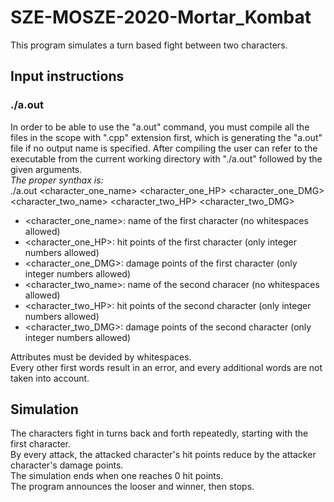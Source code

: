# SZE-MOSZE-2020-Mortar_Kombat

This program simulates a turn based fight between two characters.  

## Input instructions
### ./a.out
In order to be able to use the "a.out" command, you must compile all the files in the scope with ".cpp" extension first, which is generating the "a.out" file if no output name is specified.
After compiling the user can refer to the executable from the current working directory with "./a.out" followed by the given arguments.  
*The proper synthax is:*  
./a.out <character_one_name> <character_one_HP> <character_one_DMG> <character_two_name> <character_two_HP> <character_two_DMG>  
- <character_one_name>: name of the first character (no whitespaces allowed)  
- <character_one_HP>: hit points of the first character (only integer numbers allowed)  
- <character_one_DMG>: damage points of the first character (only integer numbers allowed)  
- <character_two_name>: name of the second characer (no whitespaces allowed)  
- <character_two_HP>: hit points of the second character (only integer numbers allowed)  
- <character_two_DMG>: damage points of the second character (only integer numbers allowed)  

Attributes must be devided by whitespaces.  
Every other first words result in an error, and every additional words are not taken into account.  

## Simulation
The characters fight in turns back and forth repeatedly, starting with the first character.  
By every attack, the attacked character's hit points reduce by the attacker character's damage points.  
The simulation ends when one reaches 0 hit points.  
The program announces the looser and winner, then stops.  
